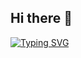 ## Hi there 👋

[![Typing SVG](https://readme-typing-svg.demolab.com?size=24&duration=4000&color=F7A500&lines=Hello+World!;Welcome+to+my+GitHub)](https://git.io/typing-svg)

<!--
**LIYangggggg/LIYangggggg** is a ✨ _special_ ✨ repository because its `README.md` (this file) appears on your GitHub profile.

Here are some ideas to get you started:


- 🔭 I’m currently working on ...
- 🌱 I’m currently learning ...
- 👯 I’m looking to collaborate on ...
- 🤔 I’m looking for help with ...
- 💬 Ask me about ...
- 📫 How to reach me: ...
- 😄 Pronouns: ...
- ⚡ Fun fact: ...
-->
